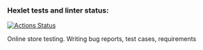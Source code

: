 ### Hexlet tests and linter status:
[![Actions Status](https://github.com/MilenaChud/qa-engineer-project-84/workflows/hexlet-check/badge.svg)](https://github.com/MilenaChud/qa-engineer-project-84/actions)

Online store testing. Writing bug reports, test cases, requirements
